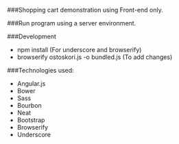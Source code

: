 ###Shopping cart demonstration using Front-end only.

###Run program using a server environment.

###Development
* npm install (For underscore and browserify)
* browserify ostoskori.js -o bundled.js (To add changes)

###Technologies used: 
* Angular.js
* Bower
* Sass
* Bourbon
* Neat
* Bootstrap
* Browserify
* Underscore
